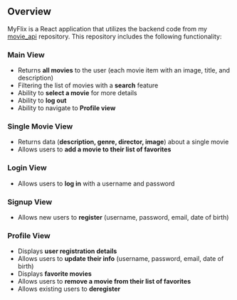 ## **Overview**

MyFlix is a React application that utilizes the backend code from my [movie_api](https://github.com/DanPasqua-CF/movie_api) repository. This repository includes the following functionality:

### **Main View**
- Returns **all movies** to the user (each movie item with an image, title, and description)
- Filtering the list of movies with a **search** feature
- Ability to **select a movie** for more details
- Ability to **log out**
- Ability to navigate to **Profile view**

### **Single Movie View**
- Returns data (**description, genre, director, image**) about a single movie
- Allows users to **add a movie to their list of favorites**

### **Login View**
- Allows users to **log in** with a username and password

### **Signup View**
- Allows new users to **register** (username, password, email, date of birth)

### **Profile View**
- Displays **user registration details**
- Allows users to **update their info** (username, password, email, date of birth)
- Displays **favorite movies**
- Allows users to **remove a movie from their list of favorites**
- Allows existing users to **deregister**
